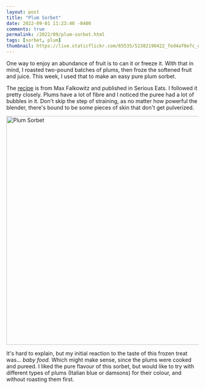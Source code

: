 ```yaml
---
layout: post
title: "Plum Sorbet"
date: 2022-09-01 11:23:40 -0400
comments: true
permalink: /2022/09/plum-sorbet.html
tags: [sorbet, plum]
thumbnail: https://live.staticflickr.com/65535/52382190422_fed4af0efc_q.jpg
---
```


One way to enjoy an abundance of fruit is to can it or freeze it. With that in mind,
I roasted two-pound batches of plums, then froze the softened fruit and juice.
This week, I used that to make an easy pure plum sorbet.

The [recipe](https://www.seriouseats.com/plum-sorbet-recipe) is from Max Falkowitz
and published in Serious Eats. I followed it pretty closely. Plums have a lot of
fibre and I noticed the puree had a lot of bubbles in it. Don't skip the step
of straining, as no matter how powerful the blender, there's bound to be some
pieces of skin that don't get pulverized.

<a data-flickr-embed="true" href="https://www.flickr.com/photos/gnuf/52382190422/in/dateposted/" title="Plum Sorbet"><img src="https://live.staticflickr.com/65535/52382190422_fed4af0efc_c.jpg" width="800" height="600" alt="Plum Sorbet"></a><script async src="//embedr.flickr.com/assets/client-code.js" charset="utf-8"></script>

It's hard to explain, but my initial reaction to the taste of this frozen treat
was… _baby food_. Which might make sense, since the plums were cooked and pureed.
I liked the pure flavour of this sorbet, but would like to try with different types
of plums (Italian blue or damsons) for their colour, and without roasting them first.
